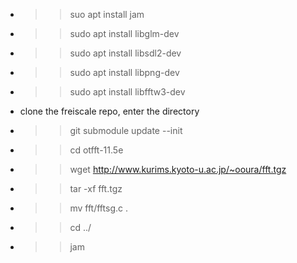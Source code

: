 * >> suo apt install jam
* >> sudo apt install libglm-dev
* >> sudo apt install libsdl2-dev
* >> sudo apt install libpng-dev
* >> sudo apt install libfftw3-dev
* clone the freiscale repo, enter the directory
* >> git submodule update --init
* >> cd otfft-11.5e
* >> wget http://www.kurims.kyoto-u.ac.jp/~ooura/fft.tgz
* >> tar -xf fft.tgz
* >> mv fft/fftsg.c .
* >> cd ../
* >> jam